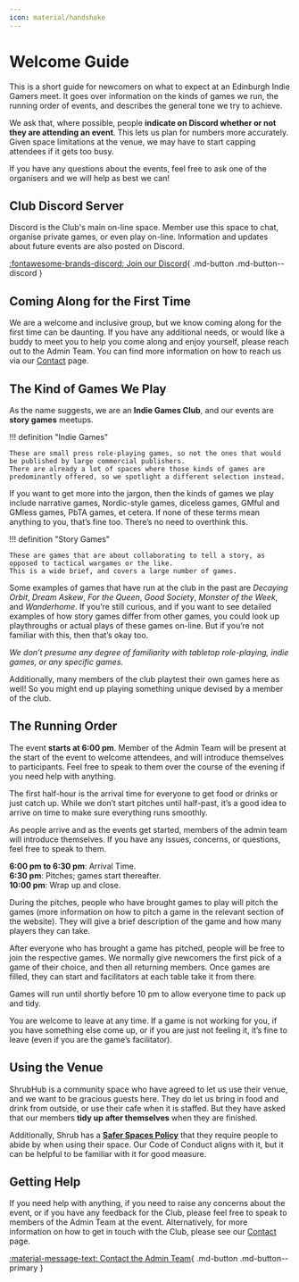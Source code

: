 ```yaml
---
icon: material/handshake
---
```


# Welcome Guide

This is a short guide for newcomers on what to expect at an Edinburgh Indie Gamers meet.
It goes over information on the kinds of games we run, the running order of events, and describes the general tone we try to achieve.

We ask that, where possible, people **indicate on Discord whether or not they are attending an event**.
This lets us plan for numbers more accurately.
Given space limitations at the venue, we may have to start capping attendees if it gets too busy.

If you have any questions about the events, feel free to ask one of the organisers and we will help as best we can!

## Club Discord Server

Discord is the Club's main on-line space.
Member use this space to chat, organise private games, or even play on-line.
Information and updates about future events are also posted on Discord.

[:fontawesome-brands-discord: Join our Discord](https://discord.gg/6vNbsq5tSV){ .md-button .md-button--discord }

## Coming Along for the First Time

We are a welcome and inclusive group, but we know coming along for the first time can be daunting.
If you have any additional needs, or would like a buddy to meet you to help you come along and enjoy yourself, please reach out to the Admin Team.
You can find more information on how to reach us via our [Contact](../contact/index.md) page.

## The Kind of Games We Play

As the name suggests, we are an **Indie Games Club**, and our events are **story games** meetups.

!!! definition "Indie Games"

    These are small press role-playing games, so not the ones that would be published by large commercial publishers.
    There are already a lot of spaces where those kinds of games are predominantly offered, so we spotlight a different selection instead.

If you want to get more into the jargon, then the kinds of games we play include narrative games, Nordic-style games, diceless games, GMful and GMless games, PbTA games, et cetera.
If none of these terms mean anything to you, that’s fine too.
There’s no need to overthink this.

!!! definition "Story Games"

    These are games that are about collaborating to tell a story, as opposed to tactical wargames or the like.
    This is a wide brief, and covers a large number of games.

Some examples of games that have run at the club in the past are *Decaying Orbit*, *Dream Askew*, *For the Queen*, *Good Society*, *Monster of the Week*, and *Wanderhome*.
If you’re still curious, and if you want to see detailed examples of how story games differ from other games, you could look up playthroughs or actual plays of these games on-line.
But if you’re not familiar with this, then that’s okay too.

*We don’t presume any degree of familiarity with tabletop role-playing, indie games, or any specific games.*

Additionally, many members of the club playtest their own games here as well! So you might end up playing something unique devised by a member of the club.

## The Running Order

The event **starts at 6:00 pm**.
Member of the Admin Team will be present at the start of the event to welcome attendees, and will introduce themselves to participants.
Feel free to speak to them over the course of the evening if you need help with anything.

The first half-hour is the arrival time for everyone to get food or drinks or just catch up.
While we don’t start pitches until half-past, it’s a good idea to arrive on time to make sure everything runs smoothly.

As people arrive and as the events get started, members of the admin team will introduce themselves.
If you have any issues, concerns, or questions, feel free to speak to them.

**6:00 pm to 6:30 pm**: Arrival Time.  
**6:30 pm**: Pitches; games start thereafter.  
**10:00 pm**: Wrap up and close.

During the pitches, people who have brought games to play will pitch the games (more information on how to pitch a game in the relevant section of the website).
They will give a brief description of the game and how many players they can take.

After everyone who has brought a game has pitched, people will be free to join the respective games.
We normally give newcomers the first pick of a game of their choice, and then all returning members.
Once games are filled, they can start and facilitators at each table take it from there.

Games will run until shortly before 10 pm to allow everyone time to pack up and tidy.

You are welcome to leave at any time.
If a game is not working for you, if you have something else come up, or if you are just not feeling it, it’s fine to leave (even if you are the game’s facilitator).

## Using the Venue

ShrubHub is a community space who have agreed to let us use their venue, and we want to be gracious guests here.
They do let us bring in food and drink from outside, or use their cafe when it is staffed.
But they have asked that our members **tidy up after themselves** when they are finished.

Additionally, Shrub has a **[Safer Spaces Policy](https://res.cloudinary.com/shrub-co-op/image/upload/v1573736447/shrubcoop.org/media/SHRUB_Safer_Spaces_Policy_3.0_k1sjgv.pdf)** that they require people to abide by when using their space.
Our Code of Conduct aligns with it, but it can be helpful to be familiar with it for good measure.

## Getting Help

If you need help with anything, if you need to raise any concerns about the event, or if you have any feedback for the Club, please feel free to speak to members of the Admin Team at the event.
Alternatively, for more information on how to get in touch with the Club, please see our [Contact](../contact/index.md) page.

[:material-message-text: Contact the Admin Team](../contact/index.md){ .md-button .md-button--primary }
